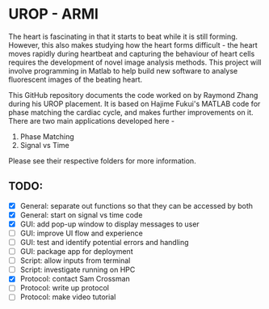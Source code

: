 # UROP - ARMI

The heart is fascinating in that it starts to beat while it is still forming. However, this also makes studying how the heart forms difficult - the heart moves rapidly during heartbeat and capturing the behaviour of heart cells requires the development of novel image analysis methods. This project will involve programming in Matlab to help build new software to analyse fluorescent images of the beating heart.

This GitHub repository documents the code worked on by Raymond Zhang during his UROP placement. It is based on Hajime Fukui's MATLAB code for phase matching the cardiac cycle, and makes further improvements on it. There are two main applications developed here - 

1. Phase Matching
2. Signal vs Time

Please see their respective folders for more information.

## TODO:
- [x] General: separate out functions so that they can be accessed by both
- [x] General: start on signal vs time code
- [x] GUI: add pop-up window to display messages to user
- [ ] GUI: improve UI flow and experience
- [ ] GUI: test and identify potential errors and handling
- [ ] GUI: package app for deployment
- [ ] Script: allow inputs from terminal
- [ ] Script: investigate running on HPC
- [x] Protocol: contact Sam Crossman
- [ ] Protocol: write up protocol
- [ ] Protocol: make video tutorial
